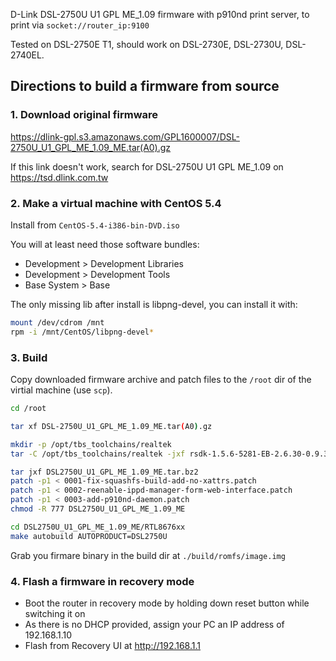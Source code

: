 D-Link DSL-2750U U1 GPL ME_1.09 firmware with p910nd print server, to print via `socket://router_ip:9100`

Tested on DSL-2750E T1, should work on DSL-2730E, DSL-2730U, DSL-2740EL.

## Directions to build a firmware from source

### 1. Download original firmware

https://dlink-gpl.s3.amazonaws.com/GPL1600007/DSL-2750U_U1_GPL_ME_1.09_ME.tar(A0).gz

If this link doesn't work, search for DSL-2750U U1 GPL ME_1.09 on https://tsd.dlink.com.tw


### 2. Make a virtual machine with CentOS 5.4

Install from `CentOS-5.4-i386-bin-DVD.iso`

You will at least need those software bundles:
* Development > Development Libraries
* Development > Development Tools
* Base System > Base

The only missing lib after install is libpng-devel, you can install it with:
```sh
mount /dev/cdrom /mnt
rpm -i /mnt/CentOS/libpng-devel*
```

### 3. Build

Copy downloaded firmware archive and patch files to the `/root` dir of the virtial machine (use `scp`).

```sh
cd /root

tar xf DSL-2750U_U1_GPL_ME_1.09_ME.tar(A0).gz

mkdir -p /opt/tbs_toolchains/realtek
tar -C /opt/tbs_toolchains/realtek -jxf rsdk-1.5.6-5281-EB-2.6.30-0.9.30.3-110915.tar.bz2

tar jxf DSL2750U_U1_GPL_ME_1.09_ME.tar.bz2
patch -p1 < 0001-fix-squashfs-build-add-no-xattrs.patch
patch -p1 < 0002-reenable-ippd-manager-form-web-interface.patch
patch -p1 < 0003-add-p910nd-daemon.patch
chmod -R 777 DSL2750U_U1_GPL_ME_1.09_ME

cd DSL2750U_U1_GPL_ME_1.09_ME/RTL8676xx
make autobuild AUTOPRODUCT=DSL2750U
```

Grab you firmare binary in the build dir at `./build/romfs/image.img`

### 4. Flash a firmware in recovery mode

* Boot the router in recovery mode by holding down reset button while switching it on
* As there is no DHCP provided, assign your PC an IP address of 192.168.1.10
* Flash from Recovery UI at http://192.168.1.1
